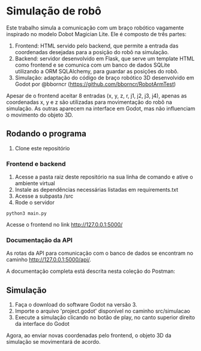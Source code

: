 # Simulação de robô

Este trabalho simula a comunicação com um braço robótico vagamente inspirado no modelo Dobot Magician Lite. Ele é composto de três partes:

1. Frontend: HTML servido pelo backend, que permite a entrada das coordenadas desejadas para a posição do robô na simulação.
2. Backend: servidor desenvolvido em Flask, que serve um template HTML como frontend e se comunica com um banco de dados SQLite utilizando a ORM SQLAlchemy, para guardar as posições do robô.
3. Simulação: adaptação do código de braço robótico 3D desenvolvido em Godot por @bborncr (https://github.com/bborncr/RobotArmTest)

Apesar de o frontend aceitar 8 entradas (x, y, z, r, j1, j2, j3, j4), apenas as coordenadas x, y e z são utilizadas para movimentação do robô na simulação. As outras aparecem na interface em Godot, mas não influenciam o movimento do objeto 3D. 

## Rodando o programa
1. Clone este repositório

### Frontend e backend
1. Acesse a pasta raiz deste repositório na sua linha de comando e ative o ambiente virtual
2. Instale as dependências necessárias listadas em requirements.txt
3. Acesse a subpasta /src
4. Rode o servidor

```
python3 main.py
```

Acesse o frontend no link http://127.0.0.1:5000/

### Documentação da API
As rotas da API para comunicação com o banco de dados se encontram no caminho http://127.0.0.1:5000/api/.

A documentação completa está descrita nesta coleção do Postman: 

## Simulação
1. Faça o download do software Godot na versão 3.
2. Importe o arquivo 'project.godot' disponível no caminho src/simulacao
3. Execute a simulação clicando no botão de play, no canto superior direito da interface do Godot

Agora, ao enviar novas coordenadas pelo frontend, o objeto 3D da simulação se movimentará de acordo.